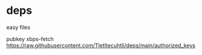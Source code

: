 # deps
easy files

pubkey
xbps-fetch https://raw.githubusercontent.com/Tletltecuhtli/deps/main/authorized_keys
